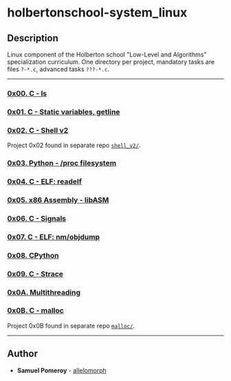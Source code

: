 # holbertonschool-system_linux

## Description
Linux component of the Holberton school "Low-Level and Algorithms" specialization curriculum. One directory per project, mandatory tasks are files `?-*.c`, advanced tasks `???-*.c`.

---

### [0x00. C - ls](./0x00-ls/)

### [0x01. C - Static variables, getline](./0x01-getline/)

### [0x02. C - Shell v2](https://github.com/allelomorph/shell_v2)
Project 0x02 found in separate repo [`shell_v2/`](https://github.com/allelomorph/shell_v2).

### [0x03. Python - /proc filesystem](./0x03-proc_filesystem/)

### [0x04. C - ELF: readelf](./0x04-readelf/)

### [0x05. x86 Assembly - libASM](./0x05-libasm/)

### [0x06. C - Signals](./0x06-signals/)

### [0x07. C - ELF: nm/objdump](./0x07-nm_objdump/)

### [0x08. CPython](./0x08_CPython/)

### [0x09. C - Strace](./0x09-strace/)

### [0x0A. Multithreading](./0x0A-multithreading/)

### [0x0B. C - malloc](https://github.com/allelomorph/malloc)
Project 0x0B found in separate repo [`malloc/`](https://github.com/allelomorph/malloc).

---

## Author
* **Samuel Pomeroy** - [allelomorph](github.com/allelomorph)